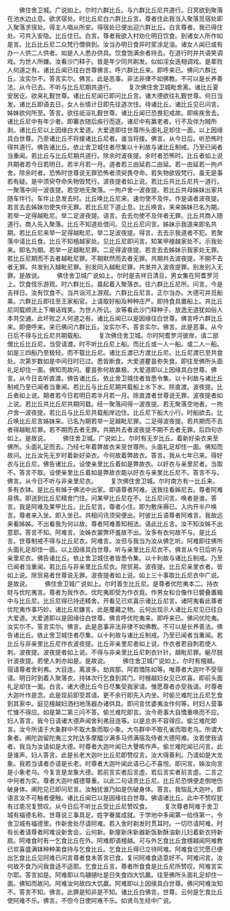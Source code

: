 <!-- { "loadSidebar": true } -->
　　佛住舍卫城。广说如上。尔时六群比丘。与六群比丘尼共道行。日冥欲到聚落在池水边止息。欲求宿处。时比丘尼白六群比丘言。尊者住此我当入聚落觅宿处即入聚落求宿处。得主人唱从所安。得宿处已便出迎六群比丘。白言尊者。我已得住处。可共入安隐。比丘住已。白言。尊者我欲入村劝化明日饮食。到诸女人所作如是言。比丘比丘尼二众梵行僧俱到。汝当办明日食非时浆涂足油。诸女人闻已或有办一人供二人供者。如是人人悉办供具。饮食饱满余者持去。在道行时并共语笑调戏。为世人所嫌。汝看沙门释子。皆是年少同共剃发。似如淫女迭相调戏。是辈败人何道之有。诸比丘闻已往白世尊佛言。呼六群比丘来。即呼来已。佛问六群比丘。汝实尔不。答言实尔。佛言。此是恶事。非法非律不如佛教。不可以是长养善法。从今已去。不听与比丘尼期共道行。
　　复次佛住舍卫城毗舍离。诸比丘夏安居讫。欲来礼觐世尊。诸比丘尼闻已即问比丘言。诸大德欲往礼觐世尊。何日当发。诸比丘即语去日。女人长情计日即先往道次住。待诸比丘。诸比丘见已问言。姊妹欲何所至。答言。欲往祇洹礼觐世尊。诸比丘闻已恐畏犯戒故。即疾疾舍去。诸比丘尼中有年少者。即褰衣随后疾行而逐。诸尼中有羸老者。行不及伴为贼所剥。诸比丘尼以上因缘白大爱道。大爱道即往世尊所头面礼足却住一面。以上因缘具白世尊。乃至诸比丘不将接诸比丘尼者。谁当将接。佛言。从今日后。听恐怖时得共道行。佛告诸比丘。依止舍卫城住者尽集以十利故与诸比丘制戒。乃至已闻者当重闻。若比丘与比丘尼期共道行。除余时波夜提。余时者恐怖时。比丘者如上说共期者若今日若明日。若半月若一月。道者若三由延若二由延。若一由延若一拘卢舍。除余时者。恐怖时世尊说无罪恐怖者须臾畏夺命。若失物欲毁梵行。虽无是事若有疑。是中须臾夺命失物毁梵行。波夜提者如上说。若比丘共比丘尼共一道行。一聚落中间一波夜提。若空地无聚落。一拘卢舍一波夜提。若比丘共母姊妹出家共随车伴行。车伴止息发去时。比丘唤比丘尼来。速勿使不及伴。作是语者波夜提。若言去去姊妹勿使失伴无罪。若比丘尼下道止息。比丘唤言。来来姊妹已名为期。若举一足得越毗尼。举二足波夜提。语言。去去勿使不及伴者无罪。比丘共商人随道行。商人先入聚落。比丘不知道处借问。见比丘尼问言。姊妹示我道来即名共期。若比丘尼来举一足得越毗尼。举二足波夜提。得言。去去示我道者不犯。若聚落中请比丘食。比丘不知檀越家处。见比丘尼即问言。知某甲檀越家处不。示我处来。即名为期。若举一足越毗尼罪。二足得波夜提。若言去去姊妹示我家处无罪。若比丘尼期而不去者越毗尼罪。不期默然而去者无罪。共期共去波夜提。不期不去者无罪。共发别入越毗尼罪。别发同入越毗尼罪。共发共入波夜提罪。别发别入无罪。是故说。
　　佛住舍卫城广说如上。尔时是吉祥日清旦。男女集在阿耆罗河上。饮食伎乐游观。时六群比丘。晨起着入聚落衣。往六群比丘尼所。问言。今是吉祥日。汝有饮食不。当共诣河上游观。六群比丘尼言。正尔当办。大德可并觅船乘。六群比丘即往至王家船官。上请取好船及种种庄严。即持食具置船上。共比丘尼同载顺流上下嘲话戏笑。为世人所讥。汝等看此沙门释种子。放逸无道犹如俗人本共交通。此坏败之人何道之有。诸比丘闻已以是因缘往白世尊。佛言呼六群比丘来。即便呼来。来已佛问六群比丘。汝实尔不。答言实尔。佛言。此是恶事。从今日后不得与比丘尼共期载船。
　　复次佛住舍卫城。尔时阿耆罗河彼岸。请二部僧比丘比丘尼。当受请渡。时不听比丘尼上船。而比丘或一人一船。或二人一船。如是三四船乃至极轻。而不载比丘尼。诸比丘渡已方渡比丘尼。比丘尼渡已至共食处。次第岁数如是中间日时已过。悉皆断食。大爱道瞿昙弥失食。即往至佛所头面礼足却住一面。佛知而故问。瞿昙弥何故羸极。大爱道即以上因缘具白世尊。佛言。从今日去听直渡。佛告诸比丘。依止舍卫城住者皆悉令集。以十利故与诸比丘制戒乃至已闻者当重闻。若比丘与比丘尼期共载船上水下水。除直渡。波夜提。比丘者如上说。期者若今日若明日若半月若一月。除直渡者世尊说无罪。波夜提者如上说。若比丘共比丘尼共期同载。经一聚落间得一波夜提。若无聚落空地者。一拘卢舍一波夜提。若比丘与比丘尼共载船岸边住。比丘尼下船大小行。时船欲去。比丘唤比丘尼言姊妹来。已名为期若举一足越毗尼罪。二足得波夜提。若共期而不去者得越毗尼罪。若不期而去者无罪。共期共去者波夜提不期不去者无罪。后四句亦如上。是故说。
　　佛住舍卫城。广说如上。尔时有无岁比丘。着新好染衣来至佛所。头面礼足而去。乃经七年着弊故衣来至世尊所。头面礼足却住一面。佛知而故问。比丘汝先无岁时着新好染衣。今何故着弊故衣。答言。我从七年已来。得好衣与比丘尼。佛告诸比丘。设使亲里比丘着如是弊故衣。以好衣与亲里尼者。当取不。答言不取。设使亲里比丘着如是弊故衣能以好衣与亲里比丘尼不。答言不与。佛言。从今日不听与非亲里尼衣。
　　复次佛住舍卫城。尔时南方有一比丘来。多有衣钵。是比丘有姊于佛法中出家。即语尊者阿难。送我往看姊尼去。尊者阿难易倩。即送到比丘尼精舍门住。问某甲比丘尼在不。比丘尼问言。唤者是谁。答言。我是阿难及某甲比丘。比丘尼言。尊者小住。即为敷床褥已。入内开半户唤言。尊者来入坐。即入坐已。共相问讯须臾便出。时彼比丘语尊者阿难言。我故远来看姊姊。不出看我为何以故。尊者阿难善知相法。语此比丘言。汝不知汝姊不出意耶。答言不知。阿难言。汝姊衣裳弊坏羞故不出。汝多有衣何故不与。是比丘言。世尊制戒不得与比丘尼衣。阿难言。汝但与我当为汝从佛乞听。阿难即往佛所头面礼足却住一面。以上因缘具白世尊。听与亲里比丘尼衣不。佛言从今日后听与亲里尼衣。佛告诸比丘。依止舍卫城住者皆悉令集。以十利故与诸比丘制戒。乃至已闻者当重闻。若比丘与非亲里比丘尼衣。除贸易。波夜提。比丘尼亲里衣者。皆如上说。除贸易者世尊说无罪。波夜提者如上说。如上三十事取比丘尼衣中广说。是故说。
　　佛住舍卫城广说如上。尔时善生比丘尼。是尊者优陀夷本二。持衣财与优陀夷言。尊者为我作衣。优陀夷即受为作衣竟。作男女和合像作已襞叠置箱中与比丘尼。比丘尼得已持还精舍。开看见已欢喜示诸比丘尼言。诸阿夷看此尊者优陀夷作事巧妙。诸比丘尼嫌言。此是覆藏之物。云何出现示人诸比丘尼见已往白大爱道。大爱道即以是因缘往白世尊。佛言呼优陀夷来。即呼来已。佛问优陀夷。汝实尔不。答言实尔。佛言。此是恶事非法非律不如佛教。不可以是长养善法。佛告诸比丘。依止舍卫城住者尽集。以十利故与诸比丘制戒。乃至已闻者当重闻。若比丘与非亲里比丘尼作衣波夜提。比丘非亲里尼者如上说。作衣者若自刺若使人刺。波夜提。波夜提者如上说。不得与非亲里比丘尼刺衣针针。越毗尼罪。綖尽脱针波夜提。若使人刺亦如是。是故说。
　　佛住舍卫城广说如上。尔时有檀越。宿请尊者舍利弗。大目连。离波多。劫宾那。阿若憍陈如等。唯尊者大迦叶不受宿请。明日时到着入聚落衣。持钵次行乞食到其门。时檀越妇女见已欢喜。即前头面礼足却住一面。白言。诸大德比丘今日尽集受我家请。惟愿尊者亦受我请。时尊者大迦叶作是念。此是现前即受其请。更不余行即先入内坐。时偷兰难陀比丘尼乞食到其家中。庭见檀越妇洒扫地荡器办诸供具。即问言优婆夷汝作何等。时妇人营事忙懅不得应。如是第二第三问不答。偷兰难陀即言。汝今奇事大自憍重唤而不应。妇人答言。我今日请诸大德声闻舍利弗目连等。以是总务不容得应。偷兰难陀即言。汝今所请于大象群中不取大象而取小象。大鸟群中不取孔雀而取老乌。所谓大象者。阐陀迦留陀夷三文陀达多摩醯沙满多马师满宿及侍者大德阿难。汝若使我请者。我当为汝请如是大德。时尊者大迦叶闻已大謦咳作声。偷兰难陀闻已问言。此是谁声。妇人答言。此是长老大迦叶比丘尼即赞叹言。汝大得善利。乃请如是大龙象。我若当请者亦请是长老。时尊者大迦叶闻此语已心不喜悦。即问言。姊汝向言是小象老乌。今复言是龙象大德。若前言实者后言虚。若后言实者前言虚。二言之中何者为实。尊者大迦叶威德尊重。以此二句诘责比丘尼。比丘尼恐惧便走倒地伤破身体。阐陀见已即问尼言。汝触扰谁乃如是伤破身体。答言。我恼乱大迦叶。即语言汝不可触者便触。诸比丘闻已以是因缘往白世尊。佛语诸比丘。此中不赞叹犹有过患况复赞叹。从今日后不听比丘受比丘尼赞叹食。
　　复次尊者阿难于舍卫城有福德名称。世尊说三事具足。姓字眷属成就。于学地中多闻第一给侍第一。令舍卫城有福德里。作新舍处尽请阿难。若入舍时剃发时贯耳时。一切尽请阿难。时有长者请尊者阿难设新舍会。云何新。新屋新床新器新饭新酥油新儿妇着新衣持新扇。阿难食时有一乞食比丘在外。阿难即语檀越。可与外乞食比丘食檀越闻阿难教已欢喜盛满钵种种美食持与乞食比丘。乞食比丘得已立待阿难。阿难食讫咒愿已便出乞食比丘见阿难已问言尊者食未答言已食。复问阿难食适意好不。阿难问言。汝何故不食乃问我食适不适耶。乞食比丘言。尊者所食食是比丘尼所赞叹。阿难言实尔耶。答言如是。阿难即以鸟翮擿吐是日失食四大饥羸。往至佛所头面礼足却住一面。佛知而故问。阿难汝何故四大饥羸。阿难即以上因缘具白世尊。佛问阿难汝知不。答言不知。佛言。此罪是知非是不知。诸比丘白佛言。世尊。云何是乞食比丘使阿难不乐。佛言。不但今日使阿难不乐。如贤鸟生经中广说。
